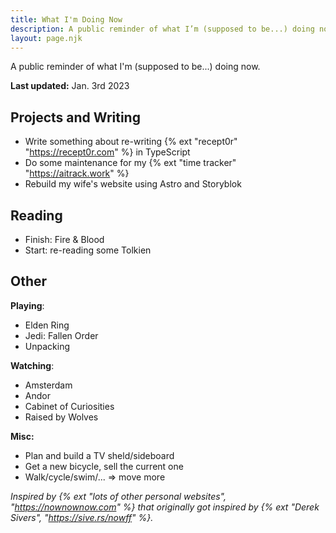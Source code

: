 ```yaml
---
title: What I'm Doing Now
description: A public reminder of what I’m (supposed to be...) doing now.
layout: page.njk
---
```


A public reminder of what I'm (supposed to be...) doing now.

**Last updated:** Jan. 3rd 2023

## Projects and Writing

- Write something about re-writing {% ext "recept0r" "https://recept0r.com" %} in TypeScript
- Do some maintenance for my {% ext "time tracker" "https://aitrack.work" %}
- Rebuild my wife's website using Astro and Storyblok

## Reading

- Finish: Fire & Blood
- Start: re-reading some Tolkien

## Other

**Playing**:
- Elden Ring
- Jedi: Fallen Order
- Unpacking

**Watching**: 
- Amsterdam
- Andor
- Cabinet of Curiosities
- Raised by Wolves

**Misc:**
- Plan and build a TV sheld/sideboard
- Get a new bicycle, sell the current one
- Walk/cycle/swim/... => move more

<div class="hr shadow mb1"></div>

_Inspired by {% ext "lots of other personal websites", "https://nownownow.com" %} that originally got inspired by {% ext "Derek Sivers", "https://sive.rs/nowff" %}._

